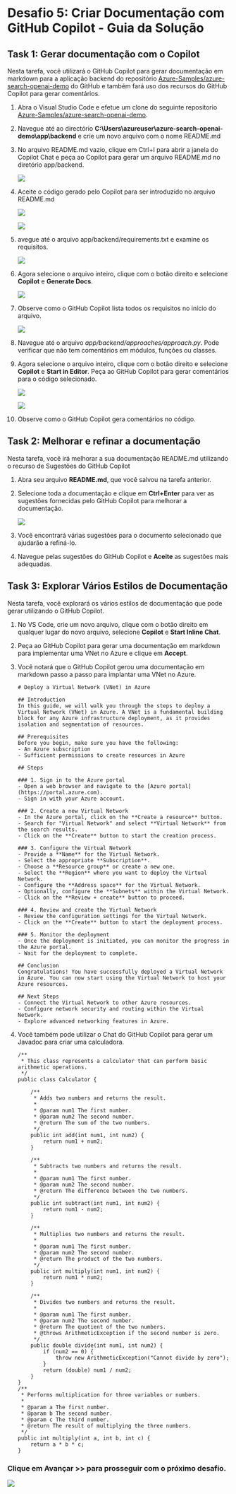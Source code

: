# Desafio 5: Criar Documentação com GitHub Copilot - Guia da Solução

## Task 1: Gerar documentação com o Copilot

Nesta tarefa, você utilizará o GitHub Copilot para gerar documentação em markdown para a aplicação backend do repositório [Azure-Samples/azure-search-openai-demo](https://github.com/Azure-Samples/azure-search-openai-demo) do GitHub e também fará uso dos recursos do GitHub Copilot para gerar comentários.

1. Abra o Visual Studio Code e efetue um clone do seguinte repositorio [Azure-Samples/azure-search-openai-demo](https://github.com/Azure-Samples/azure-search-openai-demo).

1. Navegue até ao directório **C:\Users\azureuser\azure-search-openai-demo\app\backend** e crie um novo arquivo com o nome README.md

1. No arquivo README.md vazio, clique em Ctrl+I para abrir a janela do Copilot Chat e peça ao Copilot para gerar um arquivo README.md no diretório app/backend.

   ![](../../media/Generatee.png)

1. Aceite o código gerado pelo Copilot para ser introduzido no arquivo README.md

   ![](../../media/Code3.png)

   ![](../../media/Code2.png)

1. avegue até o arquivo app/backend/requirements.txt e examine os requisitos. 

   ![](../../media/backend-requirements.png)

1. Agora selecione o arquivo inteiro, clique com o botão direito e selecione **Copilot** e **Generate Docs**.

   ![](../../media/backend-requirements-generate-docs.png)

1. Observe como o GitHub Copilot lista todos os requisitos no início do arquivo.

   ![](../../media/backend-requirements-list.png)

1. Navegue até o arquivo *app/backend/approaches/approach.py*. Pode verificar que não tem comentários em módulos, funções ou classes.

1. Agora selecione o arquivo inteiro, clique com o botão direito e selecione **Copilot** e **Start in Editor**. Peça ao GitHub Copilot para gerar comentários para o código selecionado.

   ![](../../media/snap.png)

   ![](../../media/snap2.png)

1. Observe como o GitHub Copilot gera comentários no código.

## Task 2: Melhorar e refinar a documentação

Nesta tarefa, você irá melhorar a sua documentação README.md utilizando o recurso de Sugestões do GitHub Copilot

1. Abra seu arquivo **README.md**, que você salvou na tarefa anterior.

1. Selecione toda a documentação e clique em **Ctrl+Enter** para ver as sugestões fornecidas pelo GitHub Copilot para melhorar a documentação.

   ![](../../media/backend-readme-suggestions.png)

1. Você encontrará várias sugestões para o documento selecionado que ajudarão a refiná-lo.

1. Navegue pelas sugestões do GitHub Copilot e **Aceite** as sugestões mais adequadas.

## Task 3: Explorar Vários Estilos de Documentação

Nesta tarefa, você explorará os vários estilos de documentação que pode gerar utilizando o GitHub Copilot.

1. No VS Code, crie um novo arquivo, clique com o botão direito em qualquer lugar do novo arquivo, selecione **Copilot** e **Start Inline Chat**.

1. Peça ao GitHub Copilot para gerar uma documentação em markdown para implementar uma VNet no Azure e clique em **Accept**.

1. Você notará que o GitHub Copilot gerou uma documentação em markdown passo a passo para implantar uma VNet no Azure.

   ```
   # Deploy a Virtual Network (VNet) in Azure

   ## Introduction
   In this guide, we will walk you through the steps to deploy a Virtual Network (VNet) in Azure. A VNet is a fundamental building block for any Azure infrastructure deployment, as it provides isolation and segmentation of resources.

   ## Prerequisites
   Before you begin, make sure you have the following:
   - An Azure subscription
   - Sufficient permissions to create resources in Azure
   
   ## Steps

   ### 1. Sign in to the Azure portal
   - Open a web browser and navigate to the [Azure portal](https://portal.azure.com).
   - Sign in with your Azure account.

   ### 2. Create a new Virtual Network
   - In the Azure portal, click on the **Create a resource** button.
   - Search for "Virtual Network" and select **Virtual Network** from the search results.
   - Click on the **Create** button to start the creation process.

   ### 3. Configure the Virtual Network
   - Provide a **Name** for the Virtual Network.
   - Select the appropriate **Subscription**.
   - Choose a **Resource group** or create a new one.
   - Select the **Region** where you want to deploy the Virtual Network.
   - Configure the **Address space** for the Virtual Network.
   - Optionally, configure the **Subnets** within the Virtual Network.
   - Click on the **Review + create** button to proceed.

   ### 4. Review and create the Virtual Network
   - Review the configuration settings for the Virtual Network.
   - Click on the **Create** button to start the deployment process.
   
   ### 5. Monitor the deployment
   - Once the deployment is initiated, you can monitor the progress in the Azure portal.
   - Wait for the deployment to complete.

   ## Conclusion
   Congratulations! You have successfully deployed a Virtual Network in Azure. You can now start using the Virtual Network to host your    Azure resources.

   ## Next Steps
   - Connect the Virtual Network to other Azure resources.
   - Configure network security and routing within the Virtual Network.
   - Explore advanced networking features in Azure.
   ```

1. Você também pode utilizar o Chat do GitHub Copilot para gerar um Javadoc para criar uma calculadora.

   ```
   /**
    * This class represents a calculator that can perform basic arithmetic operations.
    */
   public class Calculator {
    
       /**
        * Adds two numbers and returns the result.
        *
        * @param num1 The first number.
        * @param num2 The second number.
        * @return The sum of the two numbers.
        */
       public int add(int num1, int num2) {
           return num1 + num2;
       }
    
       /**
        * Subtracts two numbers and returns the result.
        *
        * @param num1 The first number.
        * @param num2 The second number.
        * @return The difference between the two numbers.
        */
       public int subtract(int num1, int num2) {
           return num1 - num2;
       }
    
       /**
        * Multiplies two numbers and returns the result.
        *
        * @param num1 The first number.
        * @param num2 The second number.
        * @return The product of the two numbers.
        */
       public int multiply(int num1, int num2) {
           return num1 * num2;
       }
    
       /**
        * Divides two numbers and returns the result.
        *
        * @param num1 The first number.
        * @param num2 The second number.
        * @return The quotient of the two numbers.
        * @throws ArithmeticException if the second number is zero.
        */
       public double divide(int num1, int num2) {
           if (num2 == 0) {
               throw new ArithmeticException("Cannot divide by zero");
           }
           return (double) num1 / num2;
       }
   }
   /**
    * Performs multiplication for three variables or numbers.
    *
    * @param a The first number.
    * @param b The second number.
    * @param c The third number.
    * @return The result of multiplying the three numbers.
    */
   public int multiply(int a, int b, int c) {
       return a * b * c;
   }
   ```

### Clique em Avançar >> para prosseguir com o próximo desafio.

![](../../media/next-page-p.png)
















